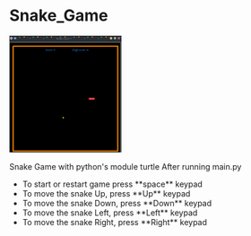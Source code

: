# Snake_Game

<div class="row">
    <div class="col col-md-4" markdown="1">
    <img src="Snake_game.png" alt="image not found" width="200px">
    </div>
    <div class="col col-md-8" markdown="1">
        <p>Snake Game with python's module turtle
        After running main.py
        </p>
        <ul>
            <li>To start or restart game press **space** keypad</li> 
            <li>To move the snake Up, press **Up** keypad</li> 
            <li>To move the snake Down, press **Down** keypad</li> 
            <li>To move the snake Left, press **Left** keypad</li> 
            <li>To move the snake Right, press **Right** keypad</li> 
        </ul>
    </div>
</div>
